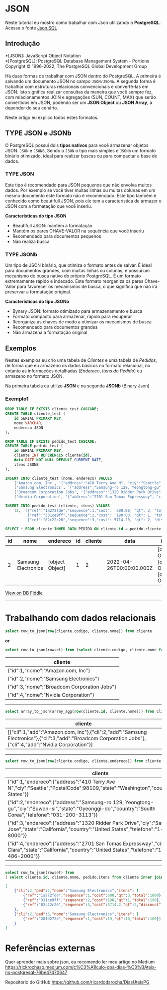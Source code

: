 # JSON

Neste tutorial eu mostro como trabalhar com Json utilizando o **PostgreSQL**.
Acesse o fonte [Json.SQL](https://github.com/ricardodarocha/SQL/blob/main/PG/Json.sql)

## Introdução

*[JSON]: JavaScript Object Notation  
*[PostgreSQL]: PostgreSQL Database Management System - Portions Copyright © 1996-2022, The PostgreSQL Global Development Group  

Há duas formas de trabalhar com JSON dentro do PostgreSQL. A primeira é salvando um documento JSON no campo `JSON/JSONb`.
A segunda forma é trabalhar com estruturas relacionais convencionais e convertê-las em JSON. Isto significa realizar consultas da maneira que você sempre fez, com relacionamentos JOIN e agregações (SUN, COUNT, MAX) que serão convertidos em JSON,
podendo ser um **JSON Object** ou **JSON Array**, a depender do seu cenário.

Neste artigo eu explico todos estes formatos.

## TYPE JSON e JSONb

O PostgreSQL possui dois **tipos nativos** para você armazenar objetos JSON. `JSON` e `JSONB`, Sendo o `JSON` o tipo mais simples e `JSONb` um formato binário otimizado, ideal para realizar buscas ou para compactar a base de dados.

### TYPE JSON

Este tipo é recomendado para JSON pequenos que não envolva muitos dados. Por exemplo se você tiver muitas linhas ou muitas colunas em um mesmo documento este formato não é recomendado.
Este tipo também é conhecido como beautifull JSON, pois ele tem a característica de armazer o JSON com a formatação que você inseriu.

**Características do tipo JSON**

 - Beautifull JSON: mantém a formatação
 - Mantém os pares CHAVE-VALOR na sequência que você inseriu
 - Recomendado para documentos pequenos
 - Não realiza busca
 
 ### TYPE JSONb

Um tipo de JSON binário, que otimiza o formato antes de salvar. É ideal para documentos grandes, com muitas linhas ou colunas, e possui um mecanismo de busca nativo do próprio PostgreSQL. É um formato extremamente rápido e indexado. Este formato reorganiza os pares Chave-Valor para favorecer os mecanismos de busca, o que significa que não irá preservar a formatação original.

**Características do tipo JSONb**

 - Bynary JSON: formato otimizado para armazenamento e busca
 - Formato compacto para armazenar, rápido para recuperar
 - Reorganiza as chaves de modo a otimizar os mecanismos de busca
 - Recomendado para documentos grandes
 - Não armazena a formatação original

## Exemplos

Nestes exemplos eu crio uma tabela de _Clientes_ e uma tabela de _Pedidos_, de forma que eu armazeno os dados básicos no formato relacional, no entanto as informações detalhadas (_Endereco_, _Itens do Pedido_) eu armazeno no formato JSON.

Na primeira tabela eu utilizo **JSON** e na segunda **JSONb** (Binary Json)

### Exemplo1

```SQL
DROP TABLE IF EXISTS cliente_test CASCADE;
CREATE TABLE cliente_test (
    id SERIAL PRIMARY KEY,
    nome VARCHAR,
    endereco JSON
);

DROP TABLE IF EXISTS pedido_test CASCADE;
CREATE TABLE pedido_test (
    id SERIAL PRIMARY KEY,
    cliente INT REFERENCES cliente(id),
    data DATE NOT NULL DEFAULT CURRENT_DATE,
    itens JSONB
);

INSERT INTO cliente_test (nome, endereco) VALUES 
    ('Amazon.com, Inc', '{"address":"410 Terry Ave N", "ciy":"Seattle", "PostalCode":98109, "state":"Washington", "country":"United States"}'),
    ('Samsung Electronics', '{"address":"Samsung-ro 129, Yeongtong-gu", "ciy":"Suwon-si", "state":"Gyeonggi-do", "country":"Soulth Corea", "telefone":"031-200-3113"}'),
    ('Broadcom Corporation Jobs', '{"address":"1320 Ridder Park Drive", "ciy":"San Jose", "state":"California", "country":"United States", "telefone":"1-408-433-8000"}'),
    ('Nvidia Corporation', '{"address":"2701 San Tomas Expressway", "ciy":"Santa Clara", "state":"California", "country":"United States", "telefone": "1+ (408) 486-2000"}');

INSERT INTO pedido_test (cliente, itens) VALUES
    (2, '[{"ref":"1a272fde","sequence":1,"cost":  600.00, "qt": 3, "total": 1800.00},
          {"ref":"331ce9ff","sequence":2,"cost":  190.00, "qt": 1, "total": 190},
          {"ref":"82c22c26","sequence":3,"cost": 5714.20, "qt": 2, "discount": 540.00, "total" : 602.84}]');

SELECT * FROM cliente INNER JOIN PEDIDO ON cliente.id = pedido.cliente
```

| id  | nome                | endereco        | id  | cliente | data                     | itens                                           |
| --- | ------------------- | --------------- | --- | ------- | ------------------------ | ----------------------------------------------- |
| 2   | Samsung Electronics | [object Object] | 1   | 2       | 2022-04-26T00:00:00.000Z | [object Object],[object Object],[object Object] |

[View on DB Fiddle](https://www.db-fiddle.com/f/4jyoMCicNSZpjMt4jFYoz5/0)

---

# Trabalhando com dados relacionais

```SQL
select row_to_json(row(cliente.codigo, cliente.nome)) from cliente
```

**or**

```SQL
select row_to_json(rowset) from (select cliente.codigo, cliente.nome from cliente) rowset;
```

| cliente                                     |
| ------------------------------------------- |
| {"id":1,"nome":"Amazon.com, Inc"}           |
| {"id":2,"nome":"Samsung Electronics"}       |
| {"id":3,"nome":"Broadcom Corporation Jobs"} |
| {"id":4,"nome":"Nvidia Corporation"}        |

---

```SQL
select array_to_json(array_agg(row(cliente.id, cliente.nome))) from cliente;
```

| cliente                           |
| --------------------------------- |
|[{"cli":1,"add":"Amazon.com, Inc"},{"cli":2,"add":"Samsung Electronics"},{"cli":3,"add":"Broadcom Corporation Jobs"},{"cli":4,"add":"Nvidia Corporation"}] |

---

```SQL
select row_to_json(row(cliente.codigo, cliente.endereco)) from cliente
```

| cliente                                                                                                                                                                    |
| -------------------------------------------------------------------------------------------------------------------------------------------------------------------------- |
| {"id":1,"endereco":{"address":"410 Terry Ave N","ciy":"Seattle","PostalCode":98109,"state":"Washington","country":"United States"}}                                        |
| {"id":2,"endereco":{"address":"Samsung-ro 129, Yeongtong-gu","ciy":"Suwon-si","state":"Gyeonggi-do","country":"Soulth Corea","telefone":"031-200-3113"}}                   |
| {"id":3,"endereco":{"address":"1320 Ridder Park Drive","ciy":"San Jose","state":"California","country":"United States","telefone":"1-408-433-8000"}}          |
| {"id":4,"endereco":{"address":"2701 San Tomas Expressway","ciy":"Santa Clara","state":"California","country":"United States","telefone":"1+ (408) 486-2000"}} |

---

```SQL
select row_to_json(rowset) from
( select cliente.id, cliente.nome, pedido.itens from cliente inner join pedido on pedido.cliente = cliente.id )
```

```JSON
[
    {"cli":2,"ped":2,"nome":"Samsung Electronics","itens": [
        {"ref":"1a272fde","sequence":1,"cost":600,"qt":3,"total":1800},
        {"ref":"331ce9ff","sequence":2,"cost":190,"qt":1,"total":190},
        {"ref":"82c22c26","sequence":3,"cost":5714.2,"qt":2,"discount":540,"total":602.84}]
    },
    {"cli":2,"ped":3,"nome":"Samsung Electronics","itens": [
        {"ref":"28fd272e","sequence":1,"cost":19,"qt":10,"total":100}]
    }
]
```

# Referências externas

Quer aprender mais sobre json, eu recomendo ler meu artigo no Medium
https://rickrochaso.medium.com/c%C3%A1lculo-dos-dias-%C3%BAteis-no-postgresql-76be47470647

Repositório do GitHub
https://github.com/ricardodarocha/DiasUteisPG
